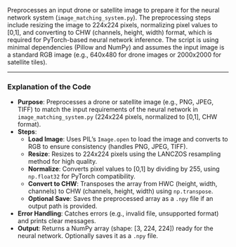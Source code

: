 Preprocesses an input drone or satellite image  to prepare it for the neural network system (`image_matching_system.py`). The preprocessing steps include resizing the image to 224x224 pixels, normalizing pixel values to [0,1], and converting to CHW (channels, height, width) format, which is required for PyTorch-based neural network inference. The script is using minimal dependencies (Pillow and NumPy) and assumes the input image is a standard RGB image (e.g., 640x480 for drone images or 2000x2000 for satellite tiles).

---

### Explanation of the Code
- **Purpose**: Preprocesses a drone or satellite image (e.g., PNG, JPEG, TIFF) to match the input requirements of the neural network in `image_matching_system.py` (224x224 pixels, normalized to [0,1], CHW format).
- **Steps**:
  - **Load Image**: Uses PIL’s `Image.open` to load the image and converts to RGB to ensure consistency (handles PNG, JPEG, TIFF).
  - **Resize**: Resizes to 224x224 pixels using the LANCZOS resampling method for high quality.
  - **Normalize**: Converts pixel values to [0,1] by dividing by 255, using `np.float32` for PyTorch compatibility.
  - **Convert to CHW**: Transposes the array from HWC (height, width, channels) to CHW (channels, height, width) using `np.transpose`.
  - **Optional Save**: Saves the preprocessed array as a `.npy` file if an output path is provided.
- **Error Handling**: Catches errors (e.g., invalid file, unsupported format) and prints clear messages.
- **Output**: Returns a NumPy array (shape: [3, 224, 224]) ready for the neural network. Optionally saves it as a `.npy` file.
